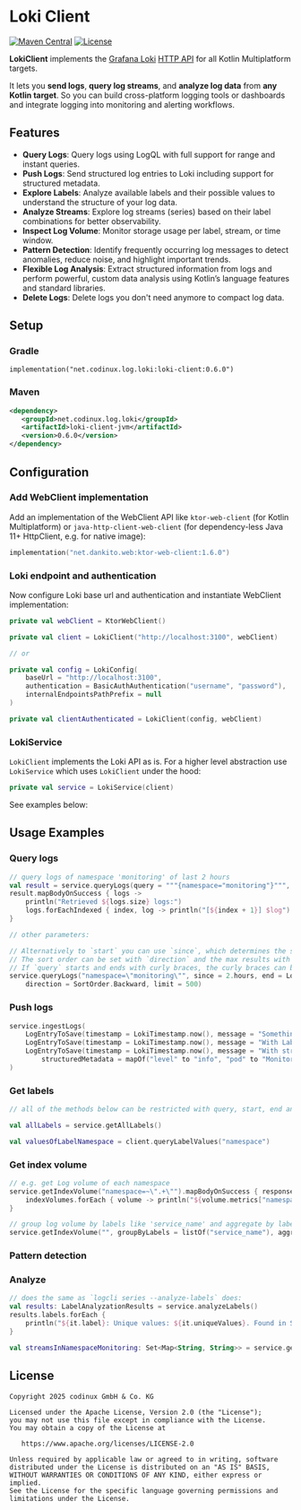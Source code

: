 # Loki Client
[![Maven Central](https://maven-badges.herokuapp.com/maven-central/net.codinux.log.loki/loki-client/badge.svg)](https://maven-badges.herokuapp.com/maven-central/net.codinux.log.loki/loki-client)
[![License](https://img.shields.io/badge/License-Apache_2.0-blue.svg)](https://opensource.org/licenses/Apache-2.0)


**LokiClient** implements the [Grafana Loki](https://grafana.com/docs/loki) [HTTP API](https://grafana.com/docs/loki/latest/reference/loki-http-api) for all Kotlin Multiplatform targets.

It lets you **send logs**, **query log streams**, and **analyze log data** from **any Kotlin target**. 
So you can build cross-platform logging tools or dashboards and integrate logging into monitoring and alerting workflows.


## Features

* **Query Logs**: Query logs using LogQL with full support for range and instant queries.
* **Push Logs**: Send structured log entries to Loki including support for structured metadata.
* **Explore Labels**: Analyze available labels and their possible values to understand the structure of your log data.
* **Analyze Streams**: Explore log streams (series) based on their label combinations for better observability.
* **Inspect Log Volume**: Monitor storage usage per label, stream, or time window.
* **Pattern Detection**: Identify frequently occurring log messages to detect anomalies, reduce noise, and highlight important trends.
* **Flexible Log Analysis**: Extract structured information from logs and perform powerful, custom data analysis using Kotlin’s language features and standard libraries.
* **Delete Logs**: Delete logs you don't need anymore to compact log data.


## Setup

### Gradle

```
implementation("net.codinux.log.loki:loki-client:0.6.0")
```

### Maven

```xml
<dependency>
   <groupId>net.codinux.log.loki</groupId>
   <artifactId>loki-client-jvm</artifactId>
   <version>0.6.0</version>
</dependency>
```



## Configuration

### Add WebClient implementation

Add an implementation of the WebClient API like `ktor-web-client` (for Kotlin Multiplatform) or `java-http-client-web-client` (for dependency-less Java 11+ HttpClient, e.g. for native image):

```kotlin
implementation("net.dankito.web:ktor-web-client:1.6.0")
```

### Loki endpoint and authentication

Now configure Loki base url and authentication and instantiate WebClient implementation:

```kotlin
private val webClient = KtorWebClient()

private val client = LokiClient("http://localhost:3100", webClient)

// or

private val config = LokiConfig(
    baseUrl = "http://localhost:3100",
    authentication = BasicAuthAuthentication("username", "password"),
    internalEndpointsPathPrefix = null
)

private val clientAuthenticated = LokiClient(config, webClient)
```


### LokiService

`LokiClient` implements the Loki API as is. For a higher level abstraction use `LokiService` which uses `LokiClient` under the hood:

```kotlin
private val service = LokiService(client)
```

See examples below:


## Usage Examples

### Query logs

```kotlin
// query logs of namespace 'monitoring' of last 2 hours
val result = service.queryLogs(query = """{namespace="monitoring"}""", start = LokiTimestamp(Instant.now().minusHours(2)))
result.mapBodyOnSuccess { logs ->
    println("Retrieved ${logs.size} logs:")
    logs.forEachIndexed { index, log -> println("[${index + 1}] $log") }
}

// other parameters:

// Alternatively to `start` you can use `since`, which determines the start relative to `end`.
// The sort order can be set with `direction` and the max results with `limit`.
// If `query` starts and ends with curly braces, the curly braces can be left away.
service.queryLogs("namespace=\"monitoring\"", since = 2.hours, end = LokiTimestamp.ofDate(2025, 8, 5), 
    direction = SortOrder.Backward, limit = 500)
```


### Push logs

```kotlin
service.ingestLogs(
    LogEntryToSave(timestamp = LokiTimestamp.now(), message = "Something important happened"),
    LogEntryToSave(timestamp = LokiTimestamp.now(), message = "With Labels", labels = mapOf("namespace" to "monitoring", "job" to "podlogs")),
    LogEntryToSave(timestamp = LokiTimestamp.now(), message = "With structured metadata", labels = mapOf("namespace" to "monitoring"), 
        structuredMetadata = mapOf("level" to "info", "pod" to "MonitoringApp-58f856b99-5gwtt")),
)
```


### Get labels

```kotlin
// all of the methods below can be restricted with query, start, end and since parameter

val allLabels = service.getAllLabels()

val valuesOfLabelNamespace = client.queryLabelValues("namespace")
```


### Get index volume

```kotlin
// e.g. get Log volume of each namespace
service.getIndexVolume("namespace=~\".+\"").mapBodyOnSuccess { response, indexVolumes ->
    indexVolumes.forEach { volume -> println("${volume.metrics["namespace"]}: ${volume.aggregatedValue}") }
}

// group log volume by labels like 'service_name' and aggregate by labels or series
service.getIndexVolume("", groupByLabels = listOf("service_name"), aggregateBy = AggregateBy.Labels)
```


### Pattern detection


### Analyze

```kotlin
// does the same as `logcli series --analyze-labels` does:
val results: LabelAnalyzationResults = service.analyzeLabels()
results.labels.forEach {
    println("${it.label}: Unique values: ${it.uniqueValues}. Found in Streams: ${it.foundInStreams}")
}

val streamsInNamespaceMonitoring: Set<Map<String, String>> = service.getAllStreams("namespace=~\"monitoring\"")
```


## License
```
Copyright 2025 codinux GmbH & Co. KG

Licensed under the Apache License, Version 2.0 (the "License");
you may not use this file except in compliance with the License.
You may obtain a copy of the License at

   https://www.apache.org/licenses/LICENSE-2.0

Unless required by applicable law or agreed to in writing, software
distributed under the License is distributed on an "AS IS" BASIS,
WITHOUT WARRANTIES OR CONDITIONS OF ANY KIND, either express or implied.
See the License for the specific language governing permissions and
limitations under the License.
```
